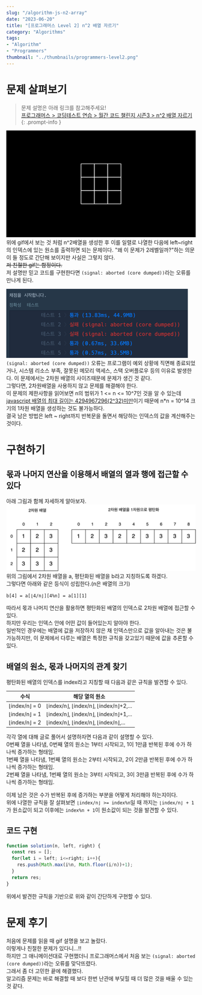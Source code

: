 ```yaml
---
slug: "/algorithm-js-n2-array"
date: "2023-06-20"
title: "[프로그래머스 Level 2] n^2 배열 자르기"
category: "Algorithms"
tags:
- "Algorithm"
- "Programmers"
thumbnail: "../thumbnails/programmers-level2.png"
---
```


# 문제 살펴보기

> 문제 설명은 아래 링크를 참고해주세요!  
> [프로그래머스 > 코딩테스트 연습 > 월간 코드 챌린지 시즌3 > n^2 배열 자르기](https://school.programmers.co.kr/learn/courses/30/lessons/87390)
{: .prompt-info }

![blog.gif](./blog.gif)  
위에 gif에서 보는 것 처럼 n^2배열을 생성한 후 이를 일렬로 나열한 다음에 left~right의 인덱스에 있는 원소를 출력하면 되는 문제이다.
"왜 이 문제가 2레벨일까?"하는 의문이 들 정도로 간단해 보이지만 사실은 그렇지 않다.  
~~저 친절한 gif는 함정이다.~~  
저 설명만 믿고 코드를 구현한다면 `(signal: aborted (core dumped))`라는 오류를 만나게 된다.
  
![img.png](./img.png)  
`(signal: aborted (core dumped))` 오류는 프로그램이 예외 상황에 직면해 종료되었거나, 시스템 리소스 부족, 잘못된 메모리 액세스, 스택 오버플로우 등의 이유로 발생한다. 이 문제에서는 2차원 배열의 사이즈때문에 문제가 생긴 것 같다.  
그렇다면, 2차원배열을 사용하지 않고 문제를 해결해야 한다.  
이 문제의 제한사항을 읽어보면 n의 범위가 1 <= n <= 10^7인 것을 알 수 있는데 [javascript 배열의 최대 길이는 4294967296(2^32)미만]((https://developer.mozilla.org/ko/docs/Web/JavaScript/Reference/Global_Objects/Array/length#%EC%84%A4%EB%AA%85))이기 때문에
n*n = 10^14 크기의 1차원 배열을 생성하는 것도 불가능하다.  
결국 남은 방법은 left ~ right까지 반복문을 돌면서 해당하는 인덱스의 값을 계산해주는 것이다.  
# 구현하기
## 몫과 나머지 연산을 이용해서 배열의 열과 행에 접근할 수 있다
아래 그림과 함께 자세하게 알아보자.  
![프로그래머스 n^2 배열 자르기.drawio.png](./img2.png)  
위의 그림에서 2차원 배열을 a, 평탄화된 배열을 b라고 지칭하도록 하겠다.  
그렇다면 아래와 같은 등식이 성립한다.(n은 배열의 크기)  
```
b[4] = a[⌊4/n⌋][4%n] = a[1][1]
```
따라서 몫과 나머지 연산을 활용하면 평탄화된 배열의 인덱스로 2차원 배열에 접근할 수 있다.  
하지만 우리는 인덱스 안에 어떤 값이 들어있는지 알아야 한다.  
일반적인 경우에는 배열에 값을 저장하지 않은 채 인덱스만으로 값을 알아내는 것은 불가능하지만, 
이 문제에서 다루는 배열은 특정한 규칙을 갖고있기 때문에 값을 추론할 수 있다.  
## 배열의 원소, 몫과 나머지의 관계 찾기
평탄화된 배열의 인덱스를 index라고 지칭할 때 다음과 같은 규칙을 발견할 수 있다.  

|수식|해당 열의 원소|
|-|-|
|⌊index/n⌋ = 0 | ⌊index/n⌋, ⌊index/n⌋, ⌊index/n⌋+2,...|
|⌊index/n⌋ = 1 | ⌊index/n⌋, ⌊index/n⌋, ⌊index/n⌋+1,...|
|⌊index/n⌋ = 2 | ⌊index/n⌋, ⌊index/n⌋, ⌊index/n⌋,...|
  
각각 열에 대해 글로 풀어서 설명하자면 다음과 같이 설명할 수 있다.  
0번째 열을 나타냄, 0번째 열의 원소는 1부터 시작되고, 1이 1만큼 반복된 후에 수가 하나씩 증가하는 형태임.  
1번째 열을 나타냄, 1번째 열의 원소는 2부터 시작되고, 2이 2만큼 반복된 후에 수가 하나씩 증가하는 형태임.  
2번째 열을 나타냄, 1번째 열의 원소는 3부터 시작되고, 3이 3만큼 반복된 후에 수가 하나씩 증가하는 형태임.  
  
이제 남은 것은 수가 반복된 후에 증가하는 부분을 어떻게 처리해야 하는지이다.  
위에 나열한 규칙을 잘 살펴보면 `⌊index/n⌋ >= index%n`일 때 까지는 `⌊index/n⌋ + 1`가 원소값이 되고 이후에는 `index%n + 1`이 원소값이 되는 것을 발견할 수 있다.  
## 코드 구현
```javascript
function solution(n, left, right) {
  const res = [];
  for(let i = left; i<=right; i++){
    res.push(Math.max(i%n, Math.floor(i/n))+1);
  }
  return res;
}
```
위에서 발견한 규칙을 기반으로 위와 같이 간단하게 구현할 수 있다.  
# 문제 후기
처음에 문제를 읽을 때 gif 설명을 보고 놀랐다.  
이렇게나 친절한 문제가 있다니...!!  
하지만 그 애니메이션대로 구현했더니 프로그래머스에서 처음 보는 `(signal: aborted (core dumped))`라는 오류를 맞닥뜨렸다.  
그래서 좀 더 고민한 끝에 해결했다.  
알고리즘 문제는 바로 해결할 때 보다 한번 난관에 부딪힐 때 더 많은 것을 배울 수 있는 것 같다.  

